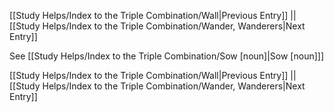 [[Study Helps/Index to the Triple Combination/Wall|Previous Entry]]  ||  [[Study Helps/Index to the Triple Combination/Wander, Wanderers|Next Entry]]

 See [[Study Helps/Index to the Triple Combination/Sow [noun]|Sow [noun]]]

[[Study Helps/Index to the Triple Combination/Wall|Previous Entry]]  ||  [[Study Helps/Index to the Triple Combination/Wander, Wanderers|Next Entry]]